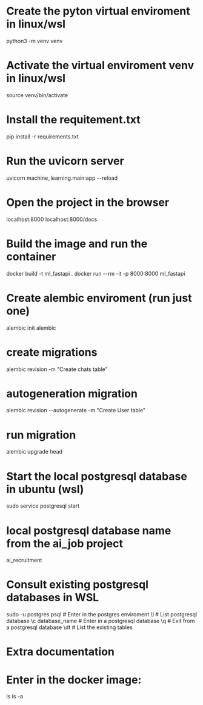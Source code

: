 # Create the pyton virtual enviroment in linux/wsl
python3 -m venv venv

# Activate the virtual enviroment venv in linux/wsl
source venv/bin/activate

# Install the requitement.txt
pip install -r requirements.txt

# Run the uvicorn server
uvicorn machine_learning.main:app --reload

# Open the project in the browser
localhost:8000
localhost:8000/docs

# Build the image and run the container
docker build -t ml_fastapi .
docker run --rm -it -p 8000:8000 ml_fastapi

# Create alembic enviroment (run just one)
alembic init alembic

# create migrations
alembic revision -m "Create chats table"

# autogeneration migration
alembic revision --autogenerate -m "Create User table"

# run migration
alembic upgrade head



# Start the local postgresql database in ubuntu (wsl)
sudo service postgresql start

# local postgresql database name from the ai_job project
ai_recruitment

# Consult existing postgresql databases in WSL
sudo -u postgres psql     # Enter in the postgres enviroment
\l                        # List postgresql database
\c database_name          # Enter in a postgresql database
\q                        # Exit from a postgresql database
\dt                       # List the existing tables


# Extra documentation
# Enter in the docker image:
ls
ls -a
